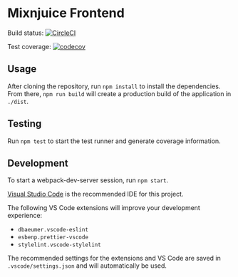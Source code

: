 # Mixnjuice Frontend

Build status: [![CircleCI](https://circleci.com/gh/mixnjuice/frontend/tree/master.svg?style=svg)](https://circleci.com/gh/mixnjuice/frontend/tree/master)

Test coverage: [![codecov](https://codecov.io/gh/mixnjuice/frontend/branch/master/graph/badge.svg)](https://codecov.io/gh/mixnjuice/frontend)

## Usage

After cloning the repository, run `npm install` to install the dependencies. From there, `npm run build` will create a production build of the application in `./dist`.

## Testing

Run `npm test` to start the test runner and generate coverage information.

## Development

To start a webpack-dev-server session, run `npm start`.

[Visual Studio Code](https://code.visualstudio.com/) is the recommended IDE for this project.

The following VS Code extensions will improve your development experience:

- `dbaeumer.vscode-eslint`
- `esbenp.prettier-vscode`
- `stylelint.vscode-stylelint`

The recommended settings for the extensions and VS Code are saved in `.vscode/settings.json` and will automatically be used.
